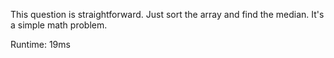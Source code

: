 This question is straightforward. Just sort the array and find the median. It's a simple math problem.

Runtime: 19ms
